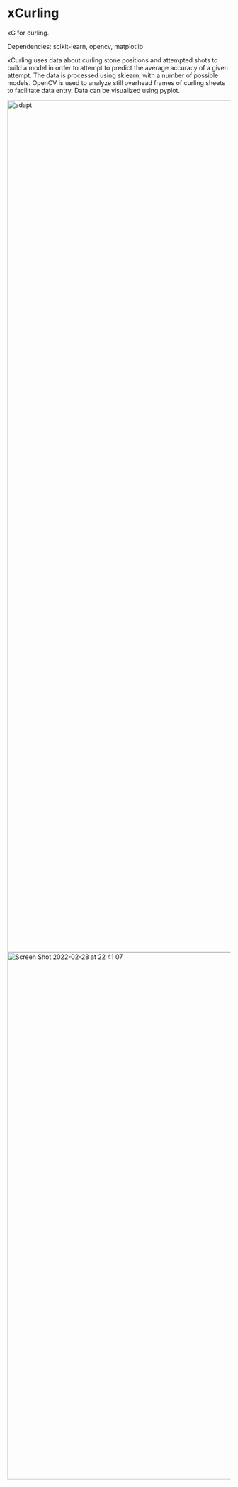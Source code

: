 # xCurling
xG for curling.

Dependencies: scikit-learn, opencv, matplotlib

xCurling uses data about curling stone positions and attempted shots to build a model in order to attempt to predict the average accuracy of a given attempt. The data is processed using sklearn, with a number of possible models. OpenCV is used to analyze still overhead frames of curling sheets to facilitate data entry. Data can be visualized using pyplot.

<img width="1920" alt="adapt" src="https://user-images.githubusercontent.com/98546110/156100832-0b899bbc-5351-473b-a324-2c3f8a9896e3.png">
<img width="1189" alt="Screen Shot 2022-02-28 at 22 41 07" src="https://user-images.githubusercontent.com/98546110/156100845-2a845324-d9d0-49db-9835-983eaf8aa56d.png">
